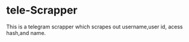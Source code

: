 # tele-Scrapper
This is a telegram scrapper which scrapes out username,user id, acess hash,and name.
